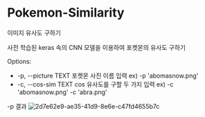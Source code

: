 # Pokemon-Similarity
이미지 유사도 구하기

사전 학습된 keras 속의 CNN 모델을 이용하여 포켓몬의 유사도 구하기

Options:
-   -p, --picture TEXT  포켓몬 사진 이름 입력 ex) -p 'abomasnow.png'
-   -c, --cos-sim TEXT  cos 유사도를 구할 두 가지 입력 ex) -c 'abomasnow.png' -c 'abra.png'


-p 결과
![2d7e62e9-ae35-41d9-8e6e-c47fd4655b7c](https://github.com/oosiz/Pokemon-Similarity/assets/76657871/2782d04d-aafb-4f95-92bb-16c15b2c2562)
